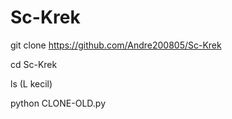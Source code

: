 # Sc-Krek
git clone
 https://github.com/Andre200805/Sc-Krek

cd Sc-Krek

ls (L kecil)

python CLONE-OLD.py
